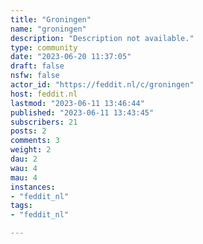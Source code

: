 ```yaml
---
title: "Groningen" 
name: "groningen"
description: "Description not available."
type: community
date: "2023-06-20 11:37:05"
draft: false
nsfw: false
actor_id: "https://feddit.nl/c/groningen"
host: feddit.nl
lastmod: "2023-06-11 13:46:44"
published: "2023-06-11 13:43:45"
subscribers: 21
posts: 2
comments: 3
weight: 2
dau: 2
wau: 4
mau: 4
instances:
- "feddit_nl"
tags: 
- "feddit_nl"

---
```

